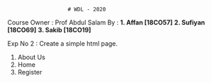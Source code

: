 

                       # WDL - 2020

Course Owner : Prof Abdul Salam
By : 
**1. Affan [18CO57]**
**2. Sufiyan [18CO69]**
**3. Sakib [18CO19]**



Exp No 2 : Create a simple html page.

1. About Us
2. Home
3. Register
